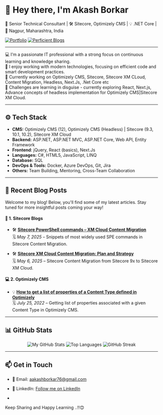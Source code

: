 # 👋 Hey there, I'm Akash Borkar

<p>
  💼 Senior Technical Consultant | 🛠 Sitecore, Optimizely CMS | 💡 .NET Core | 📍 Nagpur, Maharashtra, India
</p>

[![Portfolio](https://img.shields.io/badge/-Portfolio%20Coming%20Soon-808080?style=for-the-badge&logo=firefox&logoColor=white)](https://github.com/akashdborkar)
[![Perficient Blogs](https://img.shields.io/badge/-Perficient%20Technical%20Blogs-808080?style=for-the-badge&logo=hashnode&logoColor=white)](https://blogs.perficient.com/author/aborkar)

---

💻 I’m a passionate IT professional with a strong focus on continuous learning and knowledge sharing.<br/>
🧠 I enjoy working with modern technologies, focusing on efficient code and smart development practices.<br/>
🚀 Currently working on Optimizely CMS, Sitecore, Sitecore XM CLoud, Content Migration, Headless, Next.Js, .Net Core etc<br/>
🌱 Challenges are learning in disguise - currently exploring React, Next.js, Advance concepts of headless implementation for Optimizely CMS|Sitecore XM Cloud.

---

## ⚙️ Tech Stack

- **CMS:** Optimizely CMS (12), Optimizely CMS (Headless) | Sitecore (9.3, 10.1, 10.2), Sitecore XM Cloud
- **Backend:** ASP.NET, ASP.NET MVC, ASP.NET Core, Web API, Entity Framework
- **Frontend**: jQuery, React (basics), Next.Js
- **Languages:** C#, HTML5, JavaScript, LINQ
- **Database:** SQL
- **DevOps & Tools:** Docker, Azure DevOps, Git, Jira
- **Others:** Team Building, Mentoring, Cross-Team Collaboration

---

## 📝 Recent Blog Posts

Welcome to my blog! Below, you'll find some of my latest articles. Stay tuned for more insightful posts coming your way!

#### 🔹 1. Sitecore Blogs

- 🛠️ **[Sitecore PowerShell commands – XM Cloud Content Migration](https://blogs.perficient.com/2025/05/07/xm-cloud-content-migration-powershell-commands/)**  
  🗓️ *May 7, 2025* – Snippets of most widely used SPE commands in Sitecore Content Migration.

- 🛠️ **[Sitecore XM Cloud Content Migration: Plan and Strategy](https://blogs.perficient.com/2025/05/06/xm-cloud-content-migration-plan/)**  
  🗓️ *May 6, 2025* – Sitecore Content Migration from Sitecore 9x to Sitecore XM Cloud.


#### 💻 2. Optimizely CMS

- 💡 **[How to get a list of properties of a Content Type defined in Optimizely](https://blogs.perficient.com/2022/07/25/how-to-get-a-list-of-properties-of-a-content-type-defined-in-optimizely/)**  
  🗓️ *July 25, 2022* – Getting list of properties associated with a given Content Type in Optimizely CMS.


---

## 📊 GitHub Stats

<div align="center">
  <img src="https://github-readme-stats.vercel.app/api?username=akashdborkar&show_icons=true&hide=issues" alt="My GitHub Stats" />
  <img src="https://github-readme-stats.vercel.app/api/top-langs/?username=akashdborkar&layout=compact" alt="Top Languages" />
  <img src="https://streak-stats.demolab.com?user=akashdborkar" alt="GitHub Streak" />
</div>

---

## 📫 Get in Touch

- 📧 Email: aakashborkar76@gmail.com
- 💬 LinkedIn: [Follow me on LinkedIn](https://www.linkedin.com/in/akashdborkar/)

- 
Keep Sharing and Happy Learning ..!!😊
